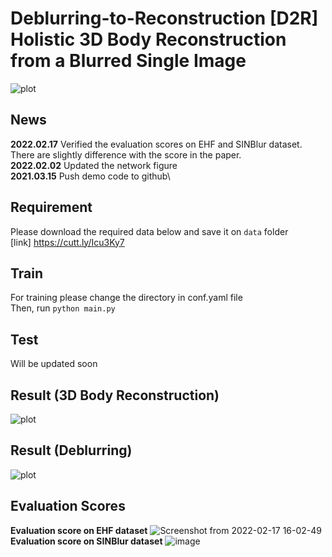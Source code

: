 # Deblurring-to-Reconstruction [D2R] Holistic 3D Body Reconstruction from a Blurred Single Image
![plot](https://user-images.githubusercontent.com/34101139/152974439-8aa55843-0c67-4f57-9ae0-7830f3e0eb81.jpg)
<!-- 
![plot](https://github.com/joshuajano/joint_framework/blob/c2478031505eca043c1270031cd43ec3695dd283/images/TrainDeb2.png)
![plot](https://github.com/joshuajano/joint_framework/blob/c2478031505eca043c1270031cd43ec3695dd283/images/train3D2.png) -->
## News
**2022.02.17** 
Verified the evaluation scores on EHF and SINBlur dataset. There are slightly difference with the score in the paper.\
**2022.02.02** 
Updated the network figure\
**2021.03.15**
Push demo code to github\
## Requirement
Please download the required data below and save it on `data` folder\
[link] https://cutt.ly/Icu3Ky7

## Train
For training please change the directory in conf.yaml file\
Then, run `python main.py`

## Test
Will be updated soon

## Result (3D Body Reconstruction)
![plot](https://github.com/joshuajano/joint_framework/blob/c2478031505eca043c1270031cd43ec3695dd283/images/1.png)
## Result (Deblurring)
![plot](https://github.com/joshuajano/joint_framework/blob/7e83b9de2ad4ae96379342945f0e9c07f9bfbf3f/images/2_2.png)

## Evaluation Scores
**Evaluation score on EHF dataset**
![Screenshot from 2022-02-17 16-02-49](https://user-images.githubusercontent.com/34101139/154422870-8b25b7d5-62a4-4109-8e8e-7a8b0bfe6da4.png)
**Evaluation score on SINBlur dataset**
![image](https://user-images.githubusercontent.com/34101139/154425790-9ddb42ed-ed71-430c-89cd-8601250041e3.png)

